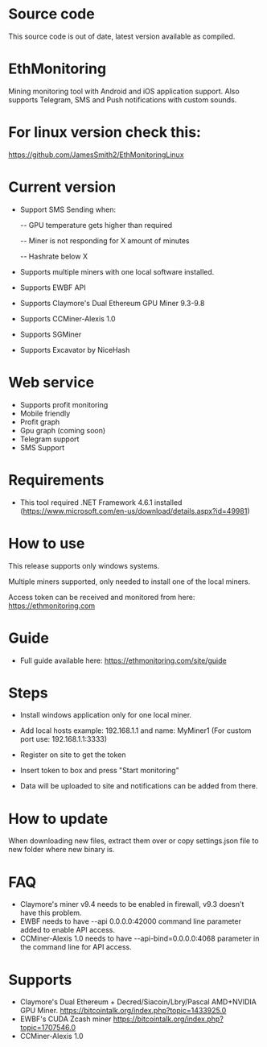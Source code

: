 # Source code

This source code is out of date, latest version available as compiled.

# EthMonitoring

Mining monitoring tool with Android and iOS application support. Also supports Telegram, SMS and Push notifications with custom sounds.

# For linux version check this:

https://github.com/JamesSmith2/EthMonitoringLinux

# Current version

- Support SMS Sending when:

	-- GPU temperature gets higher than required

	-- Miner is not responding for X amount of minutes

	-- Hashrate below X


- Supports multiple miners with one local software installed.
- Supports EWBF API
- Supports Claymore's Dual Ethereum GPU Miner 9.3-9.8
- Supports CCMiner-Alexis 1.0
- Supports SGMiner
- Supports Excavator by NiceHash

# Web service

- Supports profit monitoring
- Mobile friendly
- Profit graph
- Gpu graph (coming soon)
- Telegram support
- SMS Support

# Requirements

- This tool required .NET Framework 4.6.1 installed (https://www.microsoft.com/en-us/download/details.aspx?id=49981)

# How to use

This release supports only windows systems. 

Multiple miners supported, only needed to install one of the local miners. 

Access token can be received and monitored from here: https://ethmonitoring.com

# Guide

- Full guide available here: https://ethmonitoring.com/site/guide

# Steps

- Install windows application only for one local miner.

- Add local hosts example: 192.168.1.1 and name: MyMiner1 (For custom port use: 192.168.1.1:3333)

- Register on site to get the token

- Insert token to box and press "Start monitoring"

- Data will be uploaded to site and notifications can be added from there.

# How to update

When downloading new files, extract them over or copy settings.json file to new folder where new binary is.

# FAQ

- Claymore's miner v9.4 needs to be enabled in firewall, v9.3 doesn't have this problem.
- EWBF needs to have --api 0.0.0.0:42000 command line parameter added to enable API access.
- CCMiner-Alexis 1.0 needs to have --api-bind=0.0.0.0:4068 parameter in the command line for API access.

# Supports

- Claymore's Dual Ethereum + Decred/Siacoin/Lbry/Pascal AMD+NVIDIA GPU Miner. https://bitcointalk.org/index.php?topic=1433925.0
- EWBF's CUDA Zcash miner https://bitcointalk.org/index.php?topic=1707546.0
- CCMiner-Alexis 1.0
